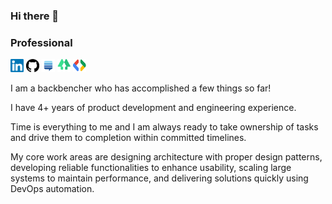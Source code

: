 ### Hi there 👋

### Professional

[<img src="assets/icons/linkedin.svg" alt="LinkedIn" width="21px"/>](https://www.linkedin.com/in/handsomecoder)
[<img src="assets/icons/github.svg" alt="GitHub" width="21px"/>](https://github.com/HandsomeCoder)
[<img src="assets/icons/stackexchange.svg" alt="Stack Exchange" width="21px"/>](https://stackexchange.com/users/8561300/handsomecoder?tab=accounts)
[<img src="assets/icons/linktree.svg" alt="LinkTree" width="21px"/>](https://linktr.ee/handsomecoder)
[<img src="assets/icons/gdg.svg" alt="Google Developer" width="21px" height="21px"/>](https://g.dev/hm_shah)

I am a backbencher who has accomplished a few things so far!

I have 4+ years of product development and engineering experience.

Time is everything to me and I am always ready to take ownership of tasks and drive them to completion within committed timelines.

My core work areas are designing architecture with proper design patterns, developing reliable functionalities to enhance usability, scaling large systems to maintain performance, and delivering solutions quickly using DevOps automation.

